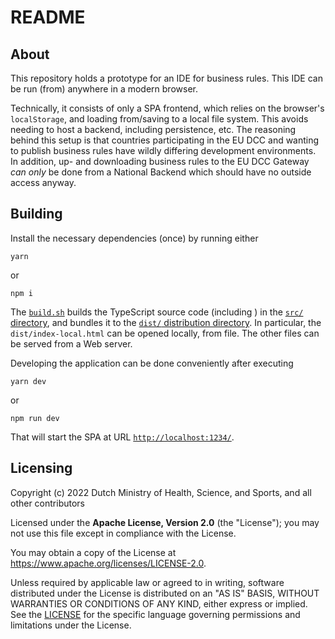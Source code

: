 # README

## About

This repository holds a prototype for an IDE for business rules.
This IDE can be run (from) anywhere in a modern browser.

Technically, it consists of only a SPA frontend, which relies on the browser's `localStorage`, and loading from/saving to a local file system.
This avoids needing to host a backend, including persistence, etc.
The reasoning behind this setup is that countries participating in the EU DCC and wanting to publish business rules have wildly differing development environments.
In addition, up- and downloading business rules to the EU DCC Gateway _can only_ be done from a National Backend which should have no outside access anyway.


## Building

Install the necessary dependencies (once) by running either

    yarn

or

    npm i

The [`build.sh`](./build.sh) builds the TypeScript source code (including ) in the [`src/` directory](./src/), and bundles it to the [`dist/` distribution directory](./dist/).
In particular, the `dist/index-local.html` can be opened locally, from file.
The other files can be served from a Web server.

Developing the application can be done conveniently after executing

    yarn dev

or

    npm run dev

That will start the SPA at URL [`http://localhost:1234/`](http://localhost:1234/).


## Licensing

Copyright (c) 2022 Dutch Ministry of Health, Science, and Sports, and all other contributors

Licensed under the **Apache License, Version 2.0** (the "License"); you may not use this file except in compliance with the License.

You may obtain a copy of the License at https://www.apache.org/licenses/LICENSE-2.0.

Unless required by applicable law or agreed to in writing, software distributed under the License is distributed on an "AS IS"
BASIS, WITHOUT WARRANTIES OR CONDITIONS OF ANY KIND, either express or implied. See the [LICENSE](./LICENSE) for the specific
language governing permissions and limitations under the License.

